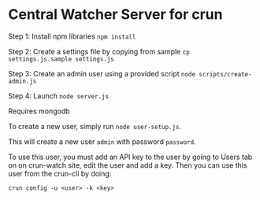 # Central Watcher Server for crun

Step 1: Install npm libraries
`npm install`

Step 2: Create a settings file by copying from sample
`cp settings.js.sample settings.js`

Step 3: Create an admin user using a provided script
`node scripts/create-admin.js`

Step 4: Launch
`node server.js`

Requires mongodb

To create a new user, simply run `node user-setup.js`.

This will create a new user `admin` with password `password`.

To use this user, you must add an API key to the user by going to Users tab on
on crun-watch site, edit the user and add a key. Then you can use this user
from the crun-cli by doing:
```
crun config -u <user> -k <key>
```